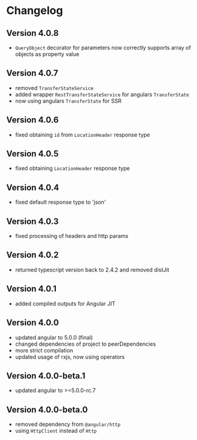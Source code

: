 # Changelog

## Version 4.0.8
- `QueryObject` decorator for parameters now correctly supports array of objects as property value

## Version 4.0.7
 - removed `TransferStateService`
 - added wrapper `RestTransferStateService` for angulars `TransferState`
 - now using angulars `TransferState` for SSR

## Version 4.0.6
 - fixed obtaining `id` from `LocationHeader` response type

## Version 4.0.5
 - fixed obtaining `LocationHeader` response type

## Version 4.0.4
 - fixed default response type to 'json'

## Version 4.0.3
 - fixed processing of headers and http params

## Version 4.0.2
 - returned typescript version back to 2.4.2 and removed distJit

## Version 4.0.1
 - added compiled outputs for Angular JIT

## Version 4.0.0
 - updated angular to 5.0.0 (final)
 - changed dependencies of project to peerDependencies
 - more strict compilation
 - updated usage of rxjs, now using operators

## Version 4.0.0-beta.1
 - updated angular to >=5.0.0-rc.7

## Version 4.0.0-beta.0
 - removed dependency from `@angular/http`
 - using `HttpClient` instead of `Http`